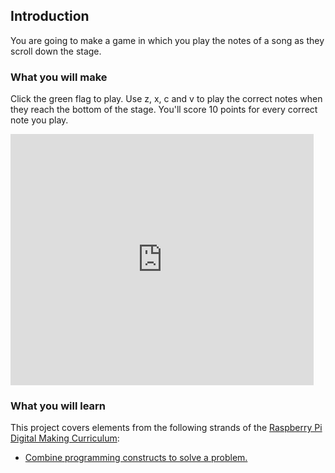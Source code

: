 ## Introduction

You are going to make a game in which you play the notes of a song as they scroll down the stage.

### What you will make

Click the green flag to play. Use z, x, c and v to play the correct notes when they reach the bottom of the stage. You'll score 10 points for every correct note you play.

<div class="scratch-preview">
  <iframe allowtransparency="true" width="485" height="402" src="https://scratch.mit.edu/projects/embed/169972197/?autostart=false" frameborder="0"></iframe>
</div>

### What you will learn

This project covers elements from the following strands of the [Raspberry Pi Digital Making Curriculum](http://rpf.io/curriculum):

+ [Combine programming constructs to solve a problem.](https://www.raspberrypi.org/curriculum/programming/builder/)
